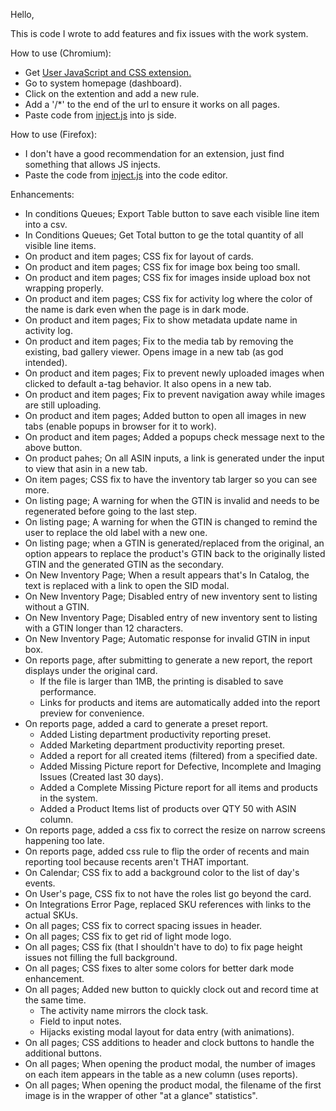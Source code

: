 Hello,

This is code I wrote to add features and fix issues with the work system.

How to use (Chromium):
- Get [User JavaScript and CSS extension.](https://chromewebstore.google.com/detail/user-javascript-and-css/nbhcbdghjpllgmfilhnhkllmkecfmpld?hl=en)
- Go to system homepage (dashboard).
- Click on the extention and add a new rule.
- Add a '/*' to the end of the url to ensure it works on all pages.
- Paste code from [inject.js](https://simple-patches.vercel.app/inject.js) into js side.

How to use (Firefox):
- I don't have a good recommendation for an extension, just find something that allows JS injects.
- Paste the code from [inject.js](https://simple-patches.vercel.app/inject.js) into the code editor.

Enhancements:
- In conditions Queues; Export Table button to save each visible line item into a csv.
- In Conditions Queues; Get Total button to ge the total quantity of all visible line items.
- On product and item pages; CSS fix for layout of cards.
- On product and item pages; CSS fix for image box being too small.
- On product and item pages; CSS fix for images inside upload box not wrapping properly.
- On product and item pages; CSS fix for activity log where the color of the name is dark even when the page is in dark mode.
- On product and item pages; Fix to show metadata update name in activity log.
- On product and item pages; Fix to the media tab by removing the existing, bad gallery viewer. Opens image in a new tab (as god intended).
- On product and item pages; Fix to prevent newly uploaded images when clicked to default a-tag behavior. It also opens in a new tab.
- On product and item pages; Fix to prevent navigation away while images are still uploading.
- On product and item pages; Added button to open all images in new tabs (enable popups in browser for it to work).
- On product and item pages; Added a popups check message next to the above button.
- On product pahes; On all ASIN inputs, a link is generated under the input to view that asin in a new tab.
- On item pages; CSS fix to have the inventory tab larger so you can see more.
- On listing page; A warning for when the GTIN is invalid and needs to be regenerated before going to the last step.
- On listing page; A warning for when the GTIN is changed to remind the user to replace the old label with a new one.
- On listing page; when a GTIN is generated/replaced from the original, an option appears to replace the product's GTIN back to the originally listed GTIN and the generated GTIN as the secondary.
- On New Inventory Page; When a result appears that's In Catalog, the text is replaced with a link to open the SID modal.
- On New Inventory Page; Disabled entry of new inventory sent to listing without a GTIN.
- On New Inventory Page; Disabled entry of new inventory sent to listing with a GTIN longer than 12 characters.
- On New Inventory Page; Automatic response for invalid GTIN in input box.
- On reports page, after submitting to generate a new report, the report displays under the original card.
  - If the file is larger than 1MB, the printing is disabled to save performance.
  - Links for products and items are automatically added into the report preview for convenience.
- On reports page, added a card to generate a preset report.
  - Added Listing department productivity reporting preset.
  - Added Marketing department productivity reporting preset.
  - Added a report for all created items (filtered) from a specified date.
  - Added Missing Picture report for Defective, Incomplete and Imaging Issues (Created last 30 days).
  - Added a Complete Missing Picture report for all items and products in the system.
  - Added a Product Items list of products over QTY 50 with ASIN column.
- On reports page, added a css fix to correct the resize on narrow screens happening too late.
- On reports page, added css rule to flip the order of recents and main reporting tool because recents aren't THAT important.
- On Calendar; CSS fix to add a background color to the list of day's events.
- On User's page, CSS fix to not have the roles list go beyond the card.
- On Integrations Error Page, replaced SKU references with links to the actual SKUs.
- On all pages; CSS fix to correct spacing issues in header.
- On all pages; CSS fix to get rid of light mode logo.
- On all pages; CSS fix (that I shouldn't have to do) to fix page height issues not filling the full background.
- On all pages; CSS fixes to alter some colors for better dark mode enhancement.
- On all pages; Added new button to quickly clock out and record time at the same time.
  - The activity name mirrors the clock task.
  - Field to input notes.
  - Hijacks existing modal layout for data entry (with animations).
- On all pages; CSS additions to header and clock buttons to handle the additional buttons.
- On all pages; When opening the product modal, the number of images on each item appears in the table as a new column (uses reports).
- On all pages; When opening the product modal, the filename of the first image is in the wrapper of other "at a glance" statistics".